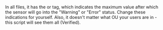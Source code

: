 
In all files, it has the <limitmaxwarning></limitmaxwarning> or <limitmaxerror></limitmaxerror> tag, which indicates the maximum value after which the sensor will go into the "Warning" or "Error" status. 
Change these indications for yourself. Also, it doesn't matter what OU your users are in - this script will see them all (Verified).
